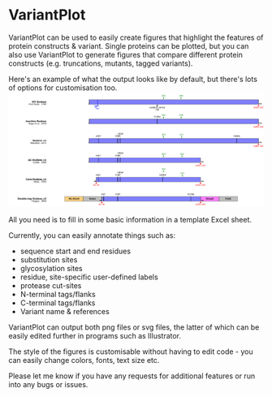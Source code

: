 # VariantPlot

VariantPlot can be used to easily create figures that highlight the features of protein constructs & variant. Single proteins can be plotted, but you can also use VariantPlot to generate figures that compare different protein constructs (e.g. truncations, mutants, tagged variants).  

Here's an example of what the output looks like by default, but there's lots of options for customisation too. 
![plot](example_input_plot_1.png)

All you need is to fill in some basic information in a template Excel sheet. 

Currently, you can easily annotate things such as:
- sequence start and end residues
- substitution sites
- glycosylation sites
- residue, site-specific user-defined labels
- protease cut-sites
- N-terminal tags/flanks
- C-terminal tags/flanks
- Variant name & references

VariantPlot can output both png files or svg files, the latter of which can be easily edited further in programs such as Illustrator. 

The style of the figures is customisable without having to edit code - you can easily change colors, fonts, text size etc. 

Please let me know if you have any requests for additional features or run into any bugs or issues. 
